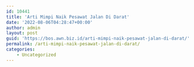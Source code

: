 ```yaml
---
id: 10441
title: 'Arti Mimpi Naik Pesawat Jalan Di Darat'
date: '2022-08-06T04:28:47+00:00'
author: admin
layout: post
guid: 'https://bos.awn.biz.id/arti-mimpi-naik-pesawat-jalan-di-darat/'
permalink: /arti-mimpi-naik-pesawat-jalan-di-darat/
categories:
    - Uncategorized
---
```


